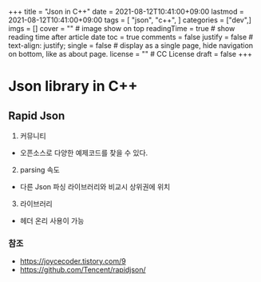 +++
title = "Json in C++"
date = 2021-08-12T10:41:00+09:00
lastmod = 2021-08-12T10:41:00+09:00
tags = [ "json", "c++", ]
categories = ["dev",]
imgs = []
cover = "" # image show on top
readingTime = true # show reading time after article date
toc = true
comments = false
justify = false # text-align: justify;
single = false # display as a single page, hide navigation on bottom, like as about page.
license = "" # CC License
draft = false
+++

# Json library in C++

## Rapid Json
1. 커뮤니티
 - 오픈소스로 다양한 예제코드를 찾을 수 있다.
2. parsing 속도
 - 다른 Json 파싱 라이브러리와 비교시 상위권에 위치
3. 라이브러리
 - 헤더 온리 사용이 가능

### 참조
- https://joycecoder.tistory.com/9
- https://github.com/Tencent/rapidjson/
